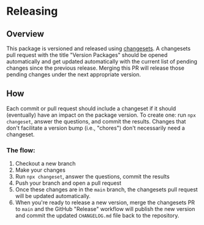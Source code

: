 # Releasing

## Overview

This package is versioned and released using
[changesets](https://github.com/changesets/changesets). A changesets pull
request with the title "Version Packages" should be opened automatically and get
updated automatically with the current list of pending changes since the
previous release. Merging this PR will release those pending changes under the
next appropriate version.

## How

Each commit or pull request should include a changeset if it should (eventually)
have an impact on the package version. To create one: run `npx changeset`,
answer the questions, and commit the results. Changes that don't facilitate a
version bump (i.e., "chores") don't necessarily need a changeset.

### The flow:

1. Checkout a new branch
1. Make your changes
1. Run `npx changeset`, answer the questions, commit the results
1. Push your branch and open a pull request
1. Once these changes are in the `main` branch, the changesets pull request will
   be updated automatically.
1. When you're ready to release a new version, merge the changesets PR to `main`
   and the GitHub "Release" workflow will publish the new version and commit the
   updated `CHANGELOG.md` file back to the repository.
